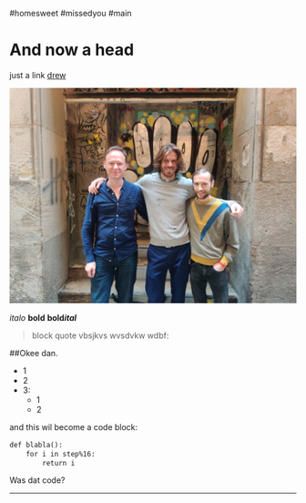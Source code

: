 #homesweet #missedyou #main

# And now a head

just a link [drew](https://www.andrewclaes.net)

![image](../images/botbop.jpg)

*italo* **bold**
**bold*ital***

> block quote
> vbsjkvs
> wvsdvkw
> wdbf:

##Okee dan.

* 1
* 2
* 3: 
  - 1
  - 2

and this wil become a code block:

	def blabla():
		for i in step%16:
			return i


Was dat code?

* * *

